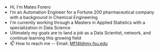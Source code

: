 - Hi, I’m Mateo Forero
- I’m an Automation Engineer for a Fortune 200 pharmaceutical company with a background in Chemical Engineering
- I'm currently working through a Masters in Applied Statistics with a specialization in Data Science
- Ultimately my goals are to land a job as a Data Scientist, network, and continue learning this growing field
- 📫 How to reach me 
-- Email: Mf14t@my.fsu.edu

<!---
Forero-Mateo/Forero-Mateo is a ✨ special ✨ repository because its `README.md` (this file) appears on your GitHub profile.
You can click the Preview link to take a look at your changes.
--->
